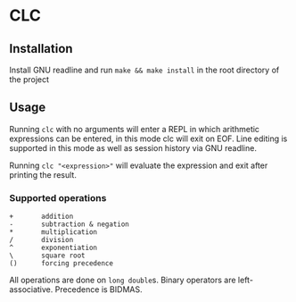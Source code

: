 # CLC

## Installation
Install GNU readline and run `make && make install` in the root directory of the project

## Usage
Running `clc` with no arguments will enter a REPL in which arithmetic expressions can be entered,
in this mode clc will exit on EOF. Line editing is supported in this mode as well as session history via GNU readline.

Running `clc "<expression>"` will evaluate the expression and exit after printing the result.

### Supported operations
```
+       addition
-       subtraction & negation
*       multiplication
/       division
^       exponentiation
\       square root
()      forcing precedence
```
All operations are done on `long double`s. Binary operators are left-associative. Precedence is BIDMAS.
